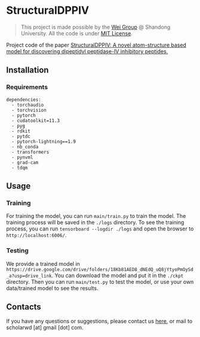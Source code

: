 # StructuralDPPIV

> This project is made possible by the [Wei Group](http://wei-group.net/) @ Shandong University. 
> All the code is under [MIT License](https://opensource.org/licenses/MIT).


Project code of the paper [StructuralDPPIV: A novel atom-structure based model for discovering dipeptidyl peptidase-IV inhibitory peptides.](https://academic.oup.com/bioinformatics/article/40/2/btae057/7596623)

## Installation


### Requirements

```text
dependencies:
  - torchaudio
  - torchvision
  - pytorch
  - cudatoolkit=11.3
  - pyg
  - rdkit
  - pytdc
  - pytorch-lightning==1.9
  - nb_conda
  - transformers
  - pynvml
  - grad-cam
  - tdqm
```



## Usage

### Training

For training the model, you can run `main/train.py` to train the model. The training process will be saved in the `./logs` directory. To see the training process, you can run `tensorboard --logdir ./logs` and open the browser to `http://localhost:6006/`.


### Testing

We provide a trained model in `https://drive.google.com/drive/folders/18Kb81AED8_dNEdQ_uQ8jYtyoPmOySd_a?usp=drive_link`. You can download the model and put it in the `./ckpt` directory. Then you can run `main/test.py` to test the model, or use your own data/trained model to see the results.




## Contacts

If you have any questions or suggestions, please contact us [here](http://wei-group.net/), or mail to scholarwd [at] gmail [dot] com.
